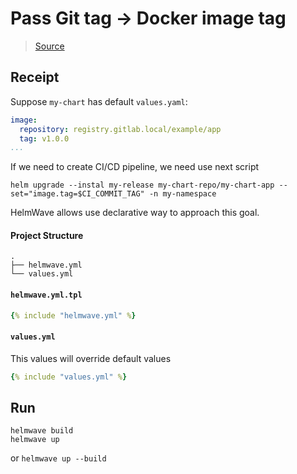 # Pass Git tag -> Docker image tag


> [Source](https://github.com/helmwave/docs/tree/0.18.x/docs/examples/pass-git-commit)



## Receipt

Suppose `my-chart` has default `values.yaml`:

```yaml
image:
  repository: registry.gitlab.local/example/app
  tag: v1.0.0
...
```

If we need to create CI/CD pipeline, we need use next script

```shell
helm upgrade --instal my-release my-chart-repo/my-chart-app --set="image.tag=$CI_COMMIT_TAG" -n my-namespace
```

HelmWave allows use declarative way to approach this goal.

#### Project Structure

```
.
├── helmwave.yml
└── values.yml

```

#### `helmwave.yml.tpl`

```yaml
{% include "helmwave.yml" %}
```

#### `values.yml`

This values will override default values 

```yaml
{% include "values.yml" %}
```

## Run

```console
helmwave build
helmwave up
```

or `helmwave up --build`
